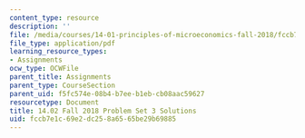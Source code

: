 ```yaml
---
content_type: resource
description: ''
file: /media/courses/14-01-principles-of-microeconomics-fall-2018/fccb7e1c69e2dc258a6565be29b69885_MIT14_01F18_pset3sol.pdf
file_type: application/pdf
learning_resource_types:
- Assignments
ocw_type: OCWFile
parent_title: Assignments
parent_type: CourseSection
parent_uid: f5fc574e-08b4-b7ee-b1eb-cb08aac59627
resourcetype: Document
title: 14.02 Fall 2018 Problem Set 3 Solutions
uid: fccb7e1c-69e2-dc25-8a65-65be29b69885
---
```

